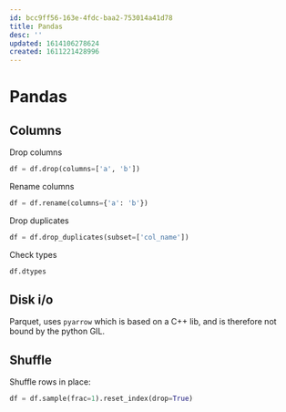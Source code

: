 ```yaml
---
id: bcc9ff56-163e-4fdc-baa2-753014a41d78
title: Pandas
desc: ''
updated: 1614106278624
created: 1611221428996
---
```


# Pandas


## Columns

Drop columns

```python
df = df.drop(columns=['a', 'b'])
```

Rename columns

```python
df = df.rename(columns={'a': 'b'})
```

Drop duplicates

```python
df = df.drop_duplicates(subset=['col_name'])
```

Check types

```python
df.dtypes
```

## Disk i/o

Parquet, uses `pyarrow` which is based on a C++ lib, and is therefore not bound by the python GIL.

## Shuffle

Shuffle rows in place:

```python
df = df.sample(frac=1).reset_index(drop=True)
```
